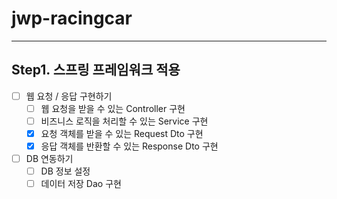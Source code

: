 # jwp-racingcar

----
## Step1. 스프링 프레임워크 적용
- [ ] 웹 요청 / 응답 구현하기
  - [ ] 웹 요청을 받을 수 있는 Controller 구현
  - [ ] 비즈니스 로직을 처리할 수 있는 Service 구현
  - [X] 요청 객체를 받을 수 있는 Request Dto 구현
  - [x] 응답 객체를 반환할 수 있는 Response Dto 구현
- [ ] DB 연동하기
  - [ ] DB 정보 설정
  - [ ] 데이터 저장 Dao 구현

